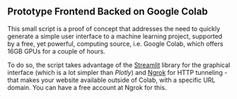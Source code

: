 ## Prototype Frontend Backed on Google Colab

This small script is a proof of concept that addresses the need to quickly generate a simple user interface to a machine learning project, supported by a free, yet powerful, computing source, i.e. Google Colab, which offers 16GB GPUs for a couple of hours.

To do so, the script takes advantage of the [Streamlit](www.streamlit.io) library for the graphical interface (which is a lot simpler than *Plotly*) and [Ngrok](https://ngrok.com/) for HTTP tunneling - that makes your website available outside of Colab, with a specific URL domain. You can have a free account at Ngrok for this.